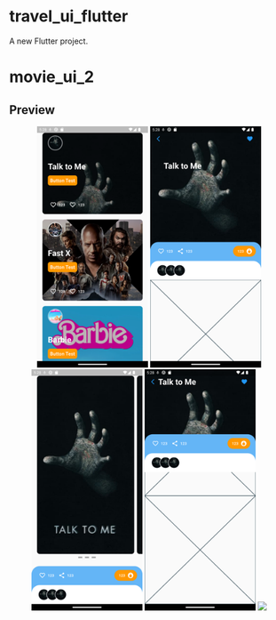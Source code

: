 # travel_ui_flutter

A new Flutter project.
# movie_ui_2


## Preview

<p align="middle">
<img src="readme/1.png" width="200">
<img src="readme/2.png" width="200">
<img src="readme/3.png" width="200">
<img src="readme/4.png" width="200">
<img src="readme/5.png" width="200">
</p>